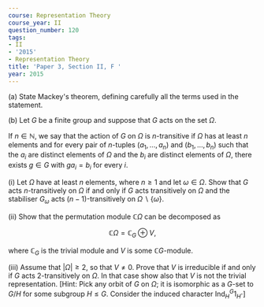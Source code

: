 ```yaml
---
course: Representation Theory
course_year: II
question_number: 120
tags:
- II
- '2015'
- Representation Theory
title: 'Paper 3, Section II, F '
year: 2015
---
```




(a) State Mackey's theorem, defining carefully all the terms used in the statement.

(b) Let $G$ be a finite group and suppose that $G$ acts on the set $\Omega$.

If $n \in \mathbb{N}$, we say that the action of $G$ on $\Omega$ is $n$-transitive if $\Omega$ has at least $n$ elements and for every pair of $n$-tuples $\left(a_{1}, \ldots, a_{n}\right)$ and $\left(b_{1}, \ldots, b_{n}\right)$ such that the $a_{i}$ are distinct elements of $\Omega$ and the $b_{i}$ are distinct elements of $\Omega$, there exists $g \in G$ with $g a_{i}=b_{i}$ for every $i$.

(i) Let $\Omega$ have at least $n$ elements, where $n \geqslant 1$ and let $\omega \in \Omega$. Show that $G$ acts $n$-transitively on $\Omega$ if and only if $G$ acts transitively on $\Omega$ and the stabiliser $G_{\omega}$ acts $(n-1)$-transitively on $\Omega \backslash\{\omega\}$.

(ii) Show that the permutation module $\mathbb{C} \Omega$ can be decomposed as

$$\mathbb{C} \Omega=\mathbb{C}_{G} \oplus V,$$

where $\mathbb{C}_{G}$ is the trivial module and $V$ is some $\mathbb{C} G$-module.

(iii) Assume that $|\Omega| \geqslant 2$, so that $V \neq 0$. Prove that $V$ is irreducible if and only if $G$ acts 2-transitively on $\Omega$. In that case show also that $V$ is not the trivial representation. [Hint: Pick any orbit of $G$ on $\Omega$; it is isomorphic as a $G$-set to $G / H$ for some subgroup $H \leqslant G$. Consider the induced character $\left.\operatorname{Ind}_{H}^{G} 1_{H} \cdot\right]$